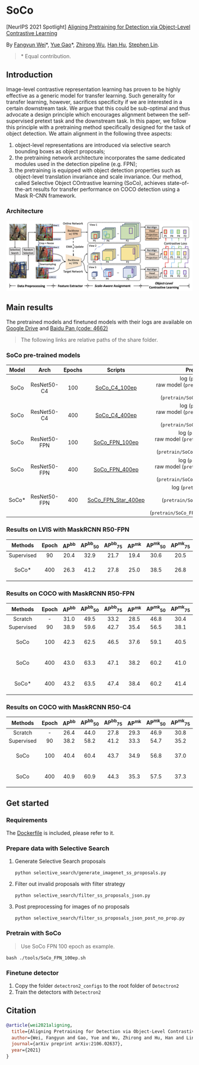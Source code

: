 # SoCo
[NeurIPS 2021 Spotlight] [Aligning Pretraining for Detection via Object-Level Contrastive Learning](https://arxiv.org/abs/2106.02637)

By [Fangyun Wei](https://scholar.google.com/citations?user=-ncz2s8AAAAJ&hl=en)\*, [Yue Gao](https://yuegao.me)\*, [Zhirong Wu](https://scholar.google.com/citations?user=lH4zgcIAAAAJ&hl=en), [Han Hu](https://ancientmooner.github.io), [Stephen Lin](https://www.microsoft.com/en-us/research/people/stevelin/).
> \* Equal contribution.


## Introduction
Image-level contrastive representation learning has proven to be highly effective as a generic model for transfer learning. 
Such generality for transfer learning, however, sacrifices specificity if we are interested in a certain downstream task.
We argue that this could be sub-optimal and thus advocate a design principle which encourages alignment between the self-supervised pretext task and the downstream task.
In this paper, we follow this principle with a pretraining method specifically designed for the task of object detection. 
We attain alignment in the following three aspects:
1) object-level representations are introduced via selective search bounding boxes as object proposals;
2) the pretraining network architecture incorporates the same dedicated modules used in the detection pipeline (e.g. FPN);
3) the pretraining is equipped with object detection properties such as object-level translation invariance and scale invariance.
Our method, called Selective Object COntrastive learning (SoCo), achieves state-of-the-art results for transfer performance on COCO detection using a Mask R-CNN framework.


### Architecture
![](figures/overview.png)


## Main results
The pretrained models and finetuned models with their logs are available on [Google Drive](https://drive.google.com/drive/folders/1-kL9v5VeWzszq8oY-v1TRuOv60PpfT8N?usp=sharing) and [Baidu Pan (code: 4662)](https://pan.baidu.com/s/1RI6vBhMKhY26Z3-HaQ8R8g)
> The following links are relative paths of the share folder.
### SoCo pre-trained models
| Model |     Arch     | Epochs |                       Scripts                       | Pretrained Model (relative path)           |
|:-----:|:------------:|:------:|:---------------------------------------------------:|:----------------------------------:|
|  SoCo |  ResNet50-C4 |   100  |       [SoCo_C4_100ep](tools/SoCo_C4_100ep.sh)       | log (`pretrain/SoCo_C4_100ep/log.txt`) <br/> raw model (`pretrain/SoCo_C4_100ep/ckpt_epoch_100.pth`) <br/> converted d2 model (`pretrain/SoCo_C4_100ep/current_detectron2_C4.pkl`) |
|  SoCo |  ResNet50-C4 |   400  |       [SoCo_C4_400ep](tools/SoCo_C4_400ep.sh)       | log (`pretrain/SoCo_C4_400ep/log.txt`) <br/> raw model (`pretrain/SoCo_C4_400ep/ckpt_epoch_400.pth`) <br/> converted d2 model (`pretrain/SoCo_C4_400ep/current_detectron2_C4.pkl`) |
|  SoCo | ResNet50-FPN |   100  |      [SoCo_FPN_100ep](tools/SoCo_FPN_100ep.sh)      | log (`pretrain/SoCo_FPN_100ep/log.txt`) <br/> raw model (`pretrain/SoCo_FPN_100ep/ckpt_epoch_100.pth`) <br/> converted d2 model (`pretrain/SoCo_FPN_100ep/current_detectron2_Head.pkl`) |
|  SoCo | ResNet50-FPN |   400  |      [SoCo_FPN_400ep](tools/SoCo_FPN_400ep.sh)      | log (`pretrain/SoCo_FPN_400ep/log.txt`) <br/> raw model (`pretrain/SoCo_FPN_400ep/ckpt_epoch_400.pth`) <br/> converted d2 model (`pretrain/SoCo_FPN_400ep/current_detectron2_Head.pkl`) |
| SoCo* | ResNet50-FPN |   400  | [SoCo_FPN_Star_400ep](tools/SoCo_FPN_Star_400ep.sh) | log (`pretrain/SoCo_FPN_Star_400ep/log.txt`) <br/> raw model (`pretrain/SoCo_FPN_Star_400ep/ckpt_epoch_400.pth`) <br/> converted d2 model (`pretrain/SoCo_FPN_Star_400ep/current_detectron2_Head.pkl`) |


### Results on LVIS with MaskRCNN **R50-FPN**
| Methods    | Epoch | AP<sup>bb</sup> | AP<sup>bb</sup><sub>50</sub> | AP<sup>bb</sup><sub>75</sub> | AP<sup>mk</sup> | AP<sup>mk</sup><sub>50</sub> | AP<sup>mk</sup><sub>75</sub> |              config                 | Detectron2 trained (relative path)|
|:----------:|:-----:|:---------------:|:----------------------------:|:----------------------------:|:---------------:|:----------------------------:|:----------------------------:|:-----------------------------------:|:--------------------------:|
| Supervised | 90    | 20.4            | 32.9                         | 21.7                         | 19.4            | 30.6                         | 20.5                         |                --                   |                 --         |
| SoCo*      | 400   | 26.3            | 41.2                         | 27.8                         | 25.0            | 38.5                         | 26.8                         | [config](detectron2_configs/SoCo_FPN_Star_400ep_lvis.yaml) | log (`finetune/mask_rcnn_lvis_SoCo_FPN_Star_400ep_1x/log.txt`) <br/> model (`finetune/mask_rcnn_lvis_SoCo_FPN_Star_400ep_1x/model_final.pth`) |



### Results on COCO with MaskRCNN **R50-FPN**
| Methods    | Epoch | AP<sup>bb</sup> | AP<sup>bb</sup><sub>50</sub> | AP<sup>bb</sup><sub>75</sub> | AP<sup>mk</sup> | AP<sup>mk</sup><sub>50</sub> | AP<sup>mk</sup><sub>75</sub> |              config                 | Detectron2 trained (relative path)|
|:----------:|:-----:|:---------------:|:----------------------------:|:----------------------------:|:---------------:|:----------------------------:|:----------------------------:|:-----------------------------------:|:--------------------------:|
| Scratch    | -     | 31.0            | 49.5                         | 33.2                         | 28.5            | 46.8                         | 30.4                         |                --                   |                 --         |
| Supervised | 90    | 38.9            | 59.6                         | 42.7                         | 35.4            | 56.5                         | 38.1                         |                --                   |                 --         |
| SoCo       | 100   | 42.3            | 62.5                         | 46.5                         | 37.6            | 59.1                         | 40.5                         | [config](detectron2_configs/SoCo_FPN_100ep.yaml) | log (`finetune/mask_rcnn_coco_SoCo_FPN_100ep_1x/log.txt`) <br/> model (`finetune/mask_rcnn_coco_SoCo_FPN_100ep_1x/model_final.pth`) |
| SoCo       | 400   | 43.0            | 63.3                         | 47.1                         | 38.2            | 60.2                         | 41.0                         | [config](detectron2_configs/SoCo_FPN_400ep.yaml) | log (`finetune/mask_rcnn_coco_SoCo_FPN_400ep_1x/log.txt`) <br/> model (`finetune/mask_rcnn_coco_SoCo_FPN_400ep_1x/model_final.pth`) |
| SoCo*      | 400   | 43.2            | 63.5                         | 47.4                         | 38.4            | 60.2                         | 41.4                         | [config](detectron2_configs/SoCo_FPN_Star_400ep.yaml) | log (`finetune/mask_rcnn_coco_SoCo_FPN_Star_400ep_1x/log.txt`) <br/> model (`finetune/mask_rcnn_coco_SoCo_FPN_Star_400ep_1x/model_final.pth`) |


### Results on COCO with MaskRCNN **R50-C4**
| Methods    | Epoch | AP<sup>bb</sup> | AP<sup>bb</sup><sub>50</sub> | AP<sup>bb</sup><sub>75</sub> | AP<sup>mk</sup> | AP<sup>mk</sup><sub>50</sub> | AP<sup>mk</sup><sub>75</sub> |              config                 | Detectron2 trained (relative path)|
|:----------:|:-----:|:---------------:|:----------------------------:|:----------------------------:|:---------------:|:----------------------------:|:----------------------------:|:-----------------------------------:|:--------------------------:|
| Scratch    | -     | 26.4            | 44.0                         | 27.8                         | 29.3            | 46.9                         | 30.8                         |                --                   |                 --         |
| Supervised | 90    | 38.2            | 58.2                         | 41.2                         | 33.3            | 54.7                         | 35.2                         |                --                   |                 --         |
| SoCo       | 100   | 40.4            | 60.4                         | 43.7                         | 34.9            | 56.8                         | 37.0                         | [config](detectron2_configs/SoCo_C4_100ep.yaml) | log (`finetune/mask_rcnn_coco_SoCo_C4_100ep_1x/log.txt`) <br/> model (`finetune/mask_rcnn_coco_SoCo_C4_100ep_1x/model_final.pth`) |
| SoCo       | 400   | 40.9            | 60.9                         | 44.3                         | 35.3            | 57.5                         | 37.3                         | [config](detectron2_configs/SoCo_C4_400ep.yaml) | log (`finetune/mask_rcnn_coco_SoCo_C4_400ep_1x/log.txt`) <br/> model (`finetune/mask_rcnn_coco_SoCo_C4_400ep_1x/model_final.pth`) |


## Get started
### Requirements
The [Dockerfile](docker/Dockerfile) is included, please refer to it.


### Prepare data with Selective Search
1. Generate Selective Search proposals
    ```shell
    python selective_search/generate_imagenet_ss_proposals.py
    ```
2. Filter out invalid proposals with filter strategy
    ```shell
    python selective_search/filter_ss_proposals_json.py
    ```
3. Post preprocessing for images of no proposals
    ```shell
    python selective_search/filter_ss_proposals_json_post_no_prop.py
    ```


### Pretrain with SoCo
> Use SoCo FPN 100 epoch as example.
```shell
bash ./tools/SoCo_FPN_100ep.sh
```


### Finetune detector
1. Copy the folder `detectron2_configs` to the root folder of `Detectron2`
2. Train the detectors with `Detectron2`


## Citation
```bib
@article{wei2021aligning,
  title={Aligning Pretraining for Detection via Object-Level Contrastive Learning},
  author={Wei, Fangyun and Gao, Yue and Wu, Zhirong and Hu, Han and Lin, Stephen},
  journal={arXiv preprint arXiv:2106.02637},
  year={2021}
}
```